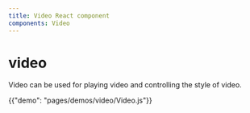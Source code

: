 ```yaml
---
title: Video React component
components: Video
---
```


# video

<p class="description">Video can be used for playing video and controlling the style of video. </p>


{{"demo": "pages/demos/video/Video.js"}}
